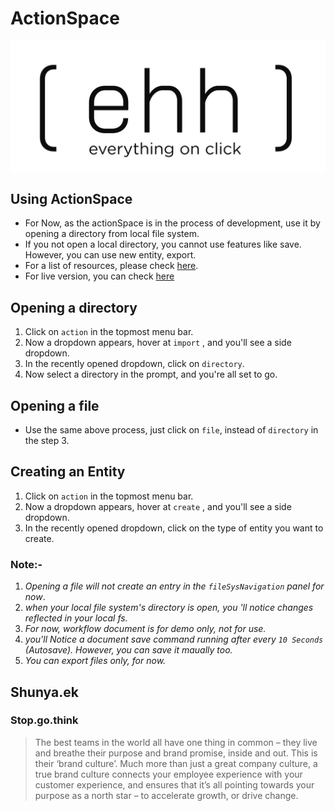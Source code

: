 # ActionSpace

![EHH (Everything Happens Here)](./assets/ehh_logo_live.jpg)

## Using ActionSpace

* For Now, as the actionSpace is in the process of development, use it by opening a directory from local file system.
* If you not open a local directory, you cannot use features like save. However, you can use new entity, export.
* For a list of resources, please check [here](./resourceGuide.md).
* For live version, you can check [here](https://bronzwikgk.github.io/actionSpace/index.html)

## Opening a directory

1. Click on `action` in the topmost menu bar.
2. Now a dropdown appears, hover at `import` , and you'll see a side dropdown.
3. In the recently opened dropdown, click on `directory`.
4. Now select a directory in the prompt, and you're all set to go.
  
## Opening a file

* Use the same above process, just click on `file`, instead of `directory` in the step 3.

## Creating an Entity

1. Click on `action` in the topmost menu bar.
2. Now a dropdown appears, hover at `create` , and you'll see a side dropdown.
3. In the recently opened dropdown, click on the type of entity you want to create.

### **Note:-**

1. _Opening a file will not create an entry in the `fileSysNavigation` panel for now_.
2. _when your local file system's directory is open, you 'll notice changes reflected in your local fs._
3. _For now, workflow document is for demo only, not for use._
4. _you'll Notice a document save command running after every `10 Seconds` (Autosave). However, you can save it maually too._
5. _You can export files only, for now._

## Shunya.ek

### Stop.go.think

> The best teams in the world all have one thing in common – they live and breathe their purpose and brand promise, inside and out.
> This is their ‘brand culture’. Much more than just a great company culture, a true brand culture connects your employee experience
> with your customer experience, and ensures that it’s all pointing towards your purpose as a north star – to accelerate growth, or drive change.
